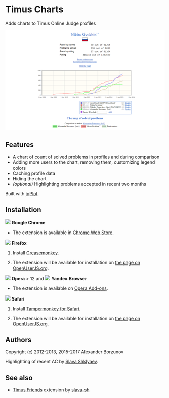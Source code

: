 Timus Charts
============

Adds charts to Timus Online Judge profiles

![Screenshot](screenshots/chrome/many-users-cropped.png)

Features
--------

* A chart of count of solved problems in profiles and during comparison
* Adding more users to the chart, removing them, customizing legend colors
* Caching profile data
* Hiding the chart
* _(optional)_ Highlighting problems accepted in recent two months

Built with [jqPlot](http://jqplot.com/).

Installation
------------

![ ](https://raw.githubusercontent.com/alrra/browser-logos/4df679ae115108c063b646c3319ec9f431c31837/src/chrome/chrome_16x16.png) **Google Chrome**

* The extension is available in [Chrome Web Store](https://chrome.google.com/webstore/detail/timus-charts/jholigcfjhipjahcjoccgkfjikkcekki).

![ ](https://raw.githubusercontent.com/alrra/browser-logos/4df679ae115108c063b646c3319ec9f431c31837/src/firefox/firefox_16x16.png) **Firefox**

1. Install [Greasemonkey](https://addons.mozilla.org/firefox/addon/greasemonkey/).

2. The extension will be available for installation on [the page on OpenUserJS.org](https://openuserjs.org/scripts/hx0/Timus_Charts).

![ ](https://raw.githubusercontent.com/alrra/browser-logos/4df679ae115108c063b646c3319ec9f431c31837/src/opera/opera_16x16.png) **Opera** > 12 and ![ ](https://raw.githubusercontent.com/alrra/browser-logos/4df679ae115108c063b646c3319ec9f431c31837/src/yandex/yandex_16x16.png) **Yandex.Browser**

* The extension is available on [Opera Add-ons](https://addons.opera.com/extensions/details/timus-charts/).

![ ](https://raw.githubusercontent.com/alrra/browser-logos/4df679ae115108c063b646c3319ec9f431c31837/src/safari/safari_16x16.png) **Safari**

1. Install [Tampermonkey for Safari](https://tampermonkey.net/index.php?ext=dhdg&browser=safari).

2. The extension will be available for installation on [the page on OpenUserJS.org](https://openuserjs.org/scripts/hx0/Timus_Charts).

Authors
-------

Copyright (c) 2012-2013, 2015-2017 Alexander Borzunov

Highlighting of recent AC by [Slava Shklyaev](https://github.com/slava-sh).

See also
--------

* [Timus Friends](https://github.com/slava-sh/timus-friends) extension by [slava-sh](https://github.com/slava-sh)
